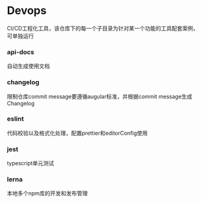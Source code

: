 # Devops

CI/CD工程化工具，该仓库下的每一个子目录为针对某一个功能的工具配套案例，可单独运行


### api-docs

自动生成使用文档

### changelog

限制仓库commit message要遵循augular标准，并根据commit message生成Changelog


### eslint

代码校验以及格式化处理，配置prettier和editorConfig使用


### jest

typescript单元测试


### lerna

本地多个npm库的开发和发布管理